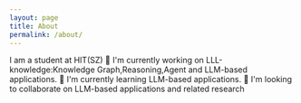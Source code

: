```yaml
---
layout: page
title: About
permalink: /about/
---
```


I am a student at HIT(SZ)
🔭 I'm currently working on LLL-knowledge:Knowledge Graph,Reasoning,Agent and LLM-based applications.
🌱 I'm currently learning LLM-based applications.
👯 I'm looking to collaborate on LLM-based applications and related research
